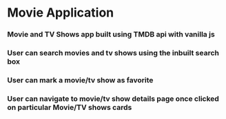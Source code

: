 # Movie Application 

### Movie and TV Shows app built using TMDB api with vanilla js

### User can search movies and tv shows using the inbuilt search box

### User can mark a movie/tv show as favorite

### User can navigate to movie/tv show details page once clicked on particular Movie/TV shows cards
